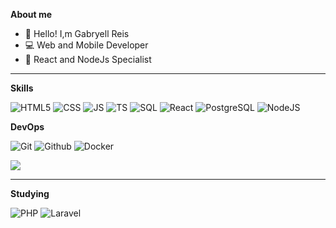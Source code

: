 
**About me**

- 🤙 Hello! I,m Gabryell Reis
- 💻 Web and Mobile Developer
- 🚀 React and NodeJs Specialist
  
<hr />

**Skills**

  ![HTML5](https://img.shields.io/badge/-HTML5-333333?logo=HTML5)
  ![CSS](https://img.shields.io/badge/-CSS-333333?logo=CSS)
  ![JS](https://img.shields.io/badge/-Javascript-333333?logo=javascript)
  ![TS](https://img.shields.io/badge/-Typescript-333333?logo=typescript)
  ![SQL](https://img.shields.io/badge/-SQL-333333?logo=sql)
  ![React](https://img.shields.io/badge/-React-333333?style=flat&logo=react)
  ![PostgreSQL](https://img.shields.io/badge/-Postgresql-333333?style=flat&logo=postgres)
  ![NodeJS](https://img.shields.io/badge/-NodeJS-333333?style=flat&logo=nodejs)

**DevOps**

  ![Git](https://img.shields.io/badge/-Git-333333?logo=git)
  ![Github](https://img.shields.io/badge/-Github-333333?logo=github)
  ![Docker](https://img.shields.io/badge/-Docker-333333?logo=Docker)
  

<picture>
<source 
  srcset="https://github-readme-stats.vercel.app/api?username=GabryellReis&show_icons=true&theme=dark"
  media="(prefers-color-scheme: dark)"
/>
<source
  srcset="https://github-readme-stats.vercel.app/api?username=GabryellReis&show_icons=true"
  media="(prefers-color-scheme: light), (prefers-color-scheme: no-preference)"
/>
<img src="https://github-readme-stats.vercel.app/api?username=GabryellReis&show_icons=true" />
</picture>

<hr />

**Studying**

  ![PHP](https://img.shields.io/badge/-PHP-333333?logo=php)
  ![Laravel](https://img.shields.io/badge/-Laravel-333333?logo=laravel)

